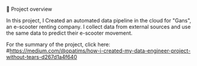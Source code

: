  💼 Project overview

In this project, I Created an automated data pipeline in the cloud for "Gans", an e-scooter renting company. I collect data from external sources and use the same data to predict their e-scooter movement.

For the summary of the project, click here: #https://medium.com/@opatims/how-i-created-my-data-engineer-project-without-tears-d267d1a4f640

 
